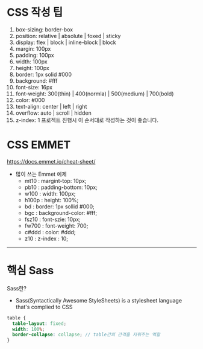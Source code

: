 # CSS 작성 팁

1. box-sizing: border-box
2. position: relative | absolute | foxed | sticky
3. display: flex | block | inline-block | block
4. margin: 100px
5. padding: 100px
6. width: 100px
7. height: 100px
8. border: 1px solid #000
9. background: #fff
10. font-size: 16px
11. font-weight: 300(thin) | 400(normla) | 500(medium) | 700(bold)
12. color: #000
13. text-align: center | left | right
14. overflow: auto | scroll | hidden
15. z-index: 1
    프로젝트 진행시 이 순서대로 작성하는 것이 좋습니다.

# CSS EMMET

https://docs.emmet.io/cheat-sheet/

- 많이 쓰는 Emmet 예제
  - mt10 : margint-top: 10px;
  - pb10 : padding-bottom: 10px;
  - w100 : width: 100px;
  - h100p : height: 100%;
  - bd : border: 1px sollid #000;
  - bgc : background-color: #fff;
  - fsz10 : font-szie: 10px;
  - fw700 : font-weight: 700;
  - c#ddd : color: #ddd;
  - z10 : z-index : 10;

---

# 핵심 Sass

Sass란?

- Sass(Syntactically Awesome StyleSheets) is a stylesheet language that's complied to CSS

```scss
table {
  table-layout: fixed;
  width: 100%;
  border-collapse: collapse; // table간의 간격을 지워주는 역할
}
```
